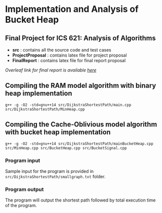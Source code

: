 # Implementation and Analysis of Bucket Heap 
## Final Project for ICS 621: Analysis of Algorithms
- **src** : contains all the source code and test cases
- **ProjectProposal** : contains latex file for project proposal
- **FinalReport** : contains latex file for final report proposal

*Overleaf link for final report is available [here](https://www.overleaf.com/9793274677skdvwfdzpcnm)*

## Compiling the RAM model algorithm with binary heap implementation
```
g++ -g -O2 -std=gnu++14 src/DijkstraShortestPath/main.cpp src/DijkstraShortestPath/MinHeap.cpp
```

## Compiling the Cache-Oblivious model algorithm with bucket heap implementation
```
g++ -g -O2 -std=gnu++14 src/DijkstraShortestPath/mainBucketHeap.cpp src/MinHeap.cpp src/BucketHeap.cpp src/BucketSignal.cpp
```

### Program input 
Sample input for the program is provided in `src/DijkstraShortestPath/smallgraph.txt` folder.

### Program output
The program will output the shortest path followed by total execution time of the program.




